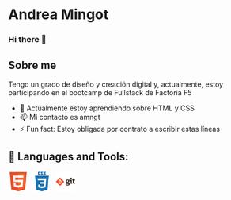 # Andrea Mingot 
### Hi there 👋

## Sobre me
Tengo un grado de diseño y creación digital y, actualmente, estoy participando en el bootcamp de Fullstack de Factoria F5

- 🌱 Actualmente estoy aprendiendo sobre HTML y CSS
- 📫 Mi contacto es amngt
- ⚡ Fun fact: Estoy obligada por contrato a escribir estas líneas


<div align="left">
    <h2>🔨 Languages and Tools:</h2>
    <div id="tech">
        <img src="https://github.com/devicons/devicon/blob/master/icons/html5/html5-original.svg" title="HTML5" alt="HTML" width="40" height="40"/>&nbsp;
        <img src="https://github.com/devicons/devicon/blob/master/icons/css3/css3-plain-wordmark.svg"  title="CSS3" alt="CSS" width="40" height="40"/>&nbsp;
        <img src="https://github.com/devicons/devicon/blob/master/icons/git/git-original-wordmark.svg" title="Git" **alt="Git" width="40" height="40"/>
    </div>
</div>

